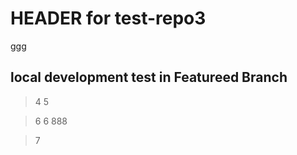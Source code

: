 # HEADER for test-repo3

ggg

## local development test in Featureed Branch

> 4
> 5

> 6
> 6
>888


> 7
